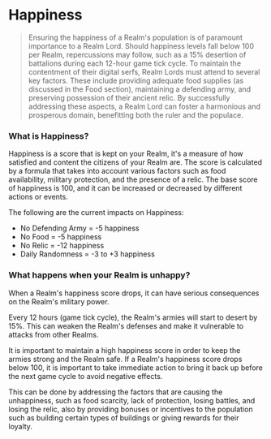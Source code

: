 # Happiness

> Ensuring the happiness of a Realm's population is of paramount importance to a Realm Lord. Should happiness levels fall below 100 per Realm, repercussions may follow, such as a 15% desertion of battalions during each 12-hour game tick cycle. To maintain the contentment of their digital serfs, Realm Lords must attend to several key factors. These include providing adequate food supplies (as discussed in the Food section), maintaining a defending army, and preserving possession of their ancient relic. By successfully addressing these aspects, a Realm Lord can foster a harmonious and prosperous domain, benefitting both the ruler and the populace.

### What is Happiness?

Happiness is a score that is kept on your Realm, it's a measure of how satisfied and content the citizens of your Realm are. The score is calculated by a formula that takes into account various factors such as food availability, military protection, and the presence of a relic. The base score of happiness is 100, and it can be increased or decreased by different actions or events.

The following are the current impacts on Happiness:

- No Defending Army = -5 happiness
- No Food = -5 happiness
- No Relic = -12 happiness
- Daily Randomness = -3 to +3 happiness

### What happens when your Realm is unhappy?

When a Realm's happiness score drops, it can have serious consequences on the Realm's military power. 

Every 12 hours (game tick cycle), the Realm's armies will start to desert by 15%. This can weaken the Realm's defenses and make it vulnerable to attacks from other Realms. 

It is important to maintain a high happiness score in order to keep the armies strong and the Realm safe. If a Realm's happiness score drops below 100, it is important to take immediate action to bring it back up before the next game cycle to avoid negative effects. 

This can be done by addressing the factors that are causing the unhappiness, such as food scarcity, lack of protection, losing battles, and losing the relic, also by providing bonuses or incentives to the population such as building certain types of buildings or giving rewards for their loyalty.
